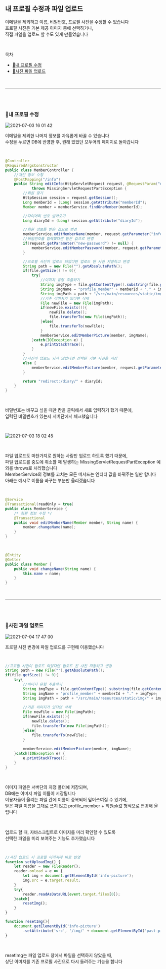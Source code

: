 ## 내 프로필 수정과 파일 업로드  

이메일을 제외하고 이름, 비밀번호, 프로필 사진을 수정할 수 있습니다  
프로필 사진은 기본 제공 이미지 중에 선택하거나,  
직접 파일을 업로드 할 수도 있게 만들었습니다  

<br/> 

목차  
- [🙋내 프로필 수정](#내-프로필-수정)
- [📂사진 파일 업로드](#사진-파일-업로드)

<br/>
<hr>
<br/><br/> 


### 🙋내 프로필 수정  

![2021-07-03 16 01 42](https://user-images.githubusercontent.com/80666066/124349062-44712380-dc28-11eb-9eff-ac374c415080.gif)

이메일을 제외한 나머지 정보를 자유롭게 바꿀 수 있습니다  
수정을 누르면 DB에 반영한 후, 원래 있었던 모두어리 페이지로 돌아갑니다  

<br/>

```java
@Controller
@RequiredArgsConstructor
public class MemberController {
    //개인 정보 수정
    @PostMapping("/info")
    public String editInfo(HttpServletRequest request, @RequestParam("upload-picture") MultipartFile file)
            throws MissingServletRequestPartException {
        //회원 찾기
        HttpSession session = request.getSession();
        Long memberId = (Long) session.getAttribute("memberId");
        Member member = memberService.findOneMember(memberId);

        //다이어리 번호 받아오기
        Long diaryId = (Long) session.getAttribute("diaryId");

        //회원 정보를 받은 값으로 변경
        memberService.editMemberName(member, request.getParameter("info-name"));
        //비밀번호를 입력했다면 받은 값으로 변경
        if(request.getParameter("new-password") != null) {
            memberService.editMemberPassword(member, request.getParameter("new-password"));
        }

        //프로필 사진이 업로드 되었다면 업로드 된 사진 저장하고 변경
        String path = new File("").getAbsolutePath();
        if(file.getSize() != 0){
            try{
                //이미지 유형 추출하기
                String imgType = file.getContentType().substring(file.getContentType().indexOf('/') + 1);
                String imgName = "profile_member" + memberId + "." + imgType;
                String imgPath = path + "/src/main/resources/static/img/" + imgName;
                //기존 이미지가 있다면 삭제
                File newFile = new File(imgPath);
                if(newFile.exists()){
                    newFile.delete();
                    file.transferTo(new File(imgPath));
                }else{
                    file.transferTo(newFile);
                }
                memberService.editMemberPicture(member, imgName);
            }catch(IOException e) {
                e.printStackTrace();
            }
        }
        //사진이 업로드 되지 않았다면 선택된 기본 사진을 저장
        else {
            memberService.editMemberPicture(member, request.getParameter("past-picture"));
        }

        return "redirect:/diary/" + diaryId;
    }
}
```

<br/>

비밀번호는 바꾸고 싶을 때만 칸을 클릭해서 새로 입력하기 했기 때문에,  
입력된 비밀번호가 있는지 서버단에서 체크했습니다  

<br/>

![2021-07-03 18 02 45](https://user-images.githubusercontent.com/80666066/124349274-3ec80d80-dc29-11eb-911b-ec5b6eaeea4b.gif)


<br/>

파일 업로드도 마찬가지로 원하는 사람만 업로드 하도록 했기 때문에,  
파일 업로드를 중도에 취소할 때 발생하는 MissingServletRequestPartException 예외를 throws로 처리했습니다  
MemberService의 정보를 고치는 모든 메서드는 엔티티 값을 바꿔주는 일만 합니다  
아래는 예시로 이름을 바꾸는 부분만 올리겠습니다  

<br/>

```java
@Service
@Transactional(readOnly = true)
public class MemberService {
    /* 회원 정보 수정 */
    @Transactional
    public void editMemberName(Member member, String name) {
        member.changeName(name);
    }
}
```

<br/>

```java
@Entity
@Getter
public class Member {
    public void changeName(String name) {
        this.name = name;
    }
}
```

<br/>
<hr>
<br/><br/>


### 📂사진 파일 업로드  

![2021-07-04 17 47 00](https://user-images.githubusercontent.com/80666066/124379437-12c48f00-dcf2-11eb-991d-7160e6e11bbc.gif)

프로필 사진 변경에 파일 업로드를 구현해 이용했습니다  

<br/>

```java
//프로필 사진이 업로드 되었다면 업로드 된 사진 저장하고 변경
String path = new File("").getAbsolutePath();
if(file.getSize() != 0){
    try{
        //이미지 유형 추출하기
        String imgType = file.getContentType().substring(file.getContentType().indexOf('/') + 1);
        String imgName = "profile_member" + memberId + "." + imgType;
        String imgPath = path + "/src/main/resources/static/img/" + imgName;
        
        //기존 이미지가 있다면 삭제
        File newFile = new File(imgPath);
        if(newFile.exists()){
            newFile.delete();
            file.transferTo(new File(imgPath));
        }else{
            file.transferTo(newFile);
        }
        
        memberService.editMemberPicture(member, imgName);
    }catch(IOException e) {
        e.printStackTrace();
    }
}
```

<br/>

이미지 파일은 서버단의 지정 폴더에 저장되며,  
DB에는 이미지 파일 이름이 저장됩니다  
이용자들이 올리는 파일 간에 이름이 중복되어 덮어쓰여질 수 있기에,  
받은 파일 이름을 그대로 쓰지 않고 profile_member + 회원pk값 형식으로 변경해 올립니다  

<br/>

업로드 할 때, 자바스크립트로 이미지를 미리 확인할 수 있도록  
선택한 파일을 미리 보여주는 기능도 추가했습니다  

<br/>

```javascript
//사진 업로드 시 프로필 이미지에 바로 반영
function setUploadImg() {
    let reader = new FileReader();
    reader.onload = e => {
        let img = document.getElementById('info-picture');
        img.src = e.target.result;
    }
    try{
        reader.readAsDataURL(event.target.files[0]);
    }catch{
        resetImg();
    }
}

function resetImg(){
    document.getElementById('info-picture')
        .setAttribute('src', '/img/' + document.getElementById('past-picture').value);
}
```

<br/>

resetImg는 파일 업로드 창에서 파일을 선택하지 않았을 때,  
상단 이미지를 기존 프로필 사진으로 다시 돌려주는 기능을 합니다  

<br/>





